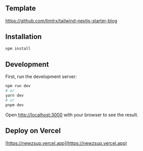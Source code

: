 ## Template
https://github.com/timlrx/tailwind-nextjs-starter-blog
## Installation
```bash
npm install
```
## Development
First, run the development server:
```bash
npm run dev
# or
yarn dev
# or
pnpm dev
```
Open [http://localhost:3000](http://localhost:3000) with your browser to see the result.
## Deploy on Vercel
[https://newzsup.vercel.app](https://newzsup.vercel.app)
